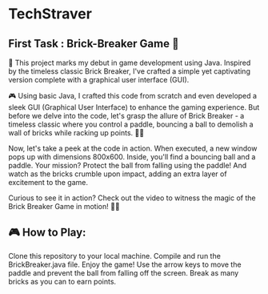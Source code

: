 # TechStraver

## First Task : Brick-Breaker Game 🧱

👋 This project marks my debut in game development using Java. Inspired by the timeless classic Brick Breaker, I've crafted a simple yet captivating version complete with a graphical user interface (GUI).

🎮 Using basic Java, I crafted this code from scratch and even developed a sleek GUI (Graphical User Interface) to enhance the gaming experience. But before we delve into the code, let's grasp the allure of Brick Breaker - a timeless classic where you control a paddle, bouncing a ball to demolish a wall of bricks while racking up points. 🧱🏓

Now, let's take a peek at the code in action. When executed, a new window pops up with dimensions 800x600. Inside, you'll find a bouncing ball and a paddle. Your mission? Protect the ball from falling using the paddle! And watch as the bricks crumble upon impact, adding an extra layer of excitement to the game.

Curious to see it in action? Check out the video to witness the magic of the Brick Breaker Game in motion! 🚀💥

## 🎮 How to Play:
Clone this repository to your local machine.
Compile and run the BrickBreaker.java file.
Enjoy the game! Use the arrow keys to move the paddle and prevent the ball from falling off the screen. Break as many bricks as you can to earn points.
